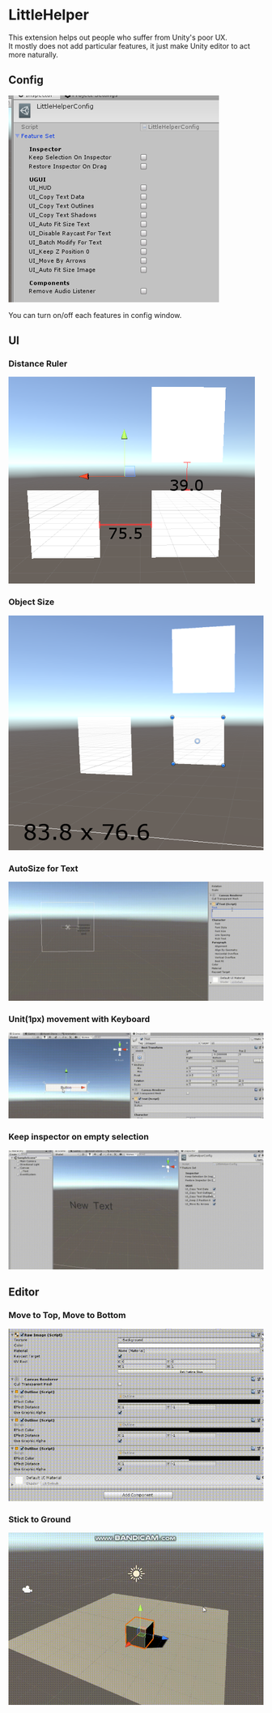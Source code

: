 LittleHelper
====

This extension helps out people who suffer from Unity's poor UX.<br>
It mostly does not add particular features, it just make Unity editor to act more naturally.

Config
----
![CONFIG](img/config.png)

You can turn on/off each features in config window.

UI
----
### Distance Ruler
![img](img/ruler.png)

### Object Size
![img](img/sizeview.png)

### AutoSize for Text
![gif](gif/autofit.gif)

### Unit(1px) movement with Keyboard
![gif](gif/ui_arrow.gif)

### Keep inspector on empty selection
![gif](gif/keep_selection.gif)

Editor
----
### Move to Top, Move to Bottom
![gif](gif/move_to_top.gif)

### Stick to Ground
![gif](gif/sticktoground.gif)